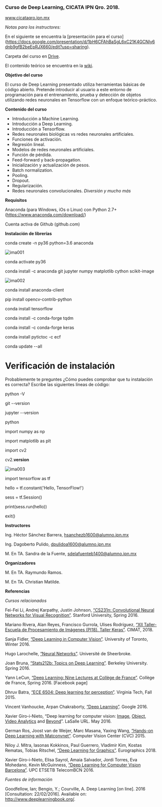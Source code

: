### Curso de Deep Learning, CICATA IPN Qro. 2018.
www.cicataqro.ipn.mx


_Notas para los instructores:_

En el siguiente se encuentra la [presentación para el curso] (https://docs.google.com/presentation/d/1bH6CFAhBaSgL6xC21K4GCNIy6dnb9gfB2beEpRJX660/edit?usp=sharing).

Carpeta del curso en [Drive](https://drive.google.com/drive/folders/1aMvmaUOgp3H9lPXoWzzPNoRznzgH5tIQ?usp=sharing).

El contenido teórico se encuentra en la [wiki](https://github.com/hector-sab/2018-09_DeepLearning/wiki).


__Objetivo del curso__

El curso de Deep Learning presentado utiliza herramientas básicas de código abierto. Pretende introducir al usuario a este entorno de programación para el entrenamiento, prueba y detección de objetos utilizando redes neuronales en Tensorflow con un enfoque teórico-práctico. 


__Contenido del curso__

* Introducción a Machine Learning.
* Introducción a Deep Learning.
* Introducción a Tensorflow.
* Redes neuronales biológicas vs redes neuronales artificiales.
* Funciones de activación.
* Regresión lineal.
* Modelos de redes neuronales artificiales.
* Función de pérdida.
* Feed-forward y back-propagation.
* Inicialización y actualización de pesos.
* Batch normalization.
* Pooling.
* Dropout.
* Regularización.
* Redes neuronales convolucionales.
_Diversión y mucho más_


__Requisitos__ 

Anaconda (para Windows, iOs o Linux) con Python 2.7+ (https://www.anaconda.com/download/)

Cuenta activa de Github (github.com)

__Instalación de librerías__

conda create -n py36 python=3.6 anaconda

![ima001](https://docs.google.com/drawings/d/e/2PACX-1vTbUqswknPfLuDOWezlqqNNuhZ2hwlSGkxnh-pSieYD3sa_Uh-Yr5-Wq6WVDsJkCGcjHjoaHsw-JsW2/pub?w=753&h=216)

conda activate py36

conda install -c anaconda git jupyter numpy matplotlib cython scikit-image

![ima002](https://docs.google.com/drawings/d/e/2PACX-1vQS5Z2_WR9oDPHOz5g5f0bHot8UpA6meyWwU20HxxsC-h3dDxY4N-o8jRdYI1i8VAbyrThnMMmpwnFx/pub?w=1012&h=307)

conda install anaconda-client

pip install opencv-contrib-python

conda install tensorflow 

conda install -c conda-forge tqdm

conda install -c conda-forge keras

conda install pytictoc -c ecf

conda update --all


# Verificación de instalación

Probablemente te preguntes ¿Cómo puedes comprobar que tu instalación es correcta? Escribe las siguientes líneas de código:

python -V

git --version

jupyter --version

python

import numpy as np

import matplotlib as plt

import cv2

cv2.__version__

![ima003](https://docs.google.com/drawings/d/e/2PACX-1vSeZYvCdT1r0aTybL4pf_IA1frawKi_94KIVfjzFdAoDA4LfHr4vXD2VqHjT0aT1yzWhV9jS2rtE45X/pub?w=1362&h=549)

import tensorflow as tf

hello = tf.constant('Hello, TensorFlow!')

sess = tf.Session()

print(sess.run(hello))

exit()




__Instructores__

Ing. Héctor Sánchez Barrera, hsanchezb1600@alumno.ipn.mx

Ing. Dagoberto Pulido, dpulidoa1600@alumno.ipn.mx

M. En TA. Sandra de la Fuente, sdelafuenteb1400@alumno.ipn.mx



__Organizadores__

M. En TA. Raymundo Ramos.

M. En TA. Christian Matilde.



__Referencias__

_Cursos relacionados_

Fei-Fei Li, Andrej Karpathy, Justin Johnson, [“CS231n: Convolutional Neural Networks for Visual Recognition”](http://cs231n.stanford.edu/). Stanford University, Spring 2016.

Mariano Rivera, Alan Reyes, Francisco Gurrola, Ulises Rodríguez, [“XII Taller-Escuela de Procesamiento de Imágenes (PI18). Taller Keras”](http://pi2018.eventos.cimat.mx). CIMAT, 2018. 

Sanja Fidler, [“Deep Learning in Computer Vision”](http://www.cs.toronto.edu/~fidler/teaching/2015/CSC2523.html). University of Toronto, Winter 2016.

Hugo Larochelle, [“Neural Networks”](http://info.usherbrooke.ca/hlarochelle/neural_networks/content.html). Université de Sheerbroke.

Joan Bruna, [“Stats212b: Topics on Deep Learning”](https://github.com/joanbruna/stat212b). Berkeley University. Spring 2016.

Yann LeCun, [“Deep Learning: Nine Lectures at Collège de France”](http://cilvr.nyu.edu/doku.php?id=courses%3Adeeplearning-cdf2016%3Astart). Collège de France, Spring 2016. [Facebook page]

Dhruv Batra, [“ECE 6504: Deep learning for perception”](https://computing.ece.vt.edu/~f15ece6504/). Virginia Tech, Fall 2015.

Vincent Vanhoucke, Arpan Chakraborty, [“Deep Learning”](https://www.udacity.com/course/deep-learning--ud730). Google 2016.

Xavier Giro-i-Nieto, “Deep learning for computer vision: [Image](http://www.slideshare.net/xavigiro/deep-learning-for-computer-vision-14-image-analytics-lasalle-2016), [Object](http://www.slideshare.net/xavigiro/deep-learning-for-computer-vision-24-object-analytics-lasalle-2016), [Video Analytics](http://www.slideshare.net/xavigiro/deep-learning-for-computer-vision-34-video-analytics-lasalle-2016) and [Beyond](http://www.slideshare.net/xavigiro/deep-learning-for-computer-vision-44-beyond-vision-lasalle-2016)”. LaSalle URL. May 2016.

German Ros, Joost van de Weijer, Marc Masana, Yaxing Wang, [“Hands-on Deep Learning with Matconvnet”](http://www.cvc.uab.es/~gros/index.php/hands-on-deep-learning-with-matconvnet/). Computer Vision Center (CVC) 2015.

Niloy J. Mitra, Iasonas Kokkinos, Paul Guerrero, Vladimir Kim, Kostas Rematas, Tobias Ritschel, [“Deep Learning for Graphics”](http://geometry.cs.ucl.ac.uk/dl4g/). Eurographics 2018.

Xavier Giro-i-Nieto,	Elisa Sayrol,	Amaia Salvador,	Jordi Torres,	Eva Mohedano,	Kevin McGuinness, [“Deep Learning for Computer Vision Barcelona”](http://imatge-upc.github.io/telecombcn-2016-dlcv/). UPC ETSETB TelecomBCN 2016.


_Fuentes de información_

Goodfellow, Ian; Bengio, Y.; Courville, A. Deep Learning [on line].    2016 [Consultation: 22/02/2016]. Available on: <http://www.deeplearningbook.org/>. 

